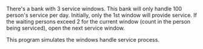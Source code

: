 There's a bank with 3 service windows.
This bank will only handle 100 person's service per day.
Initially, only the 1st window will provide service. If the waiting persons exceed 2 for the current window (count in the person being serviced), open the next service window.

This program simulates the windows handle service process.
